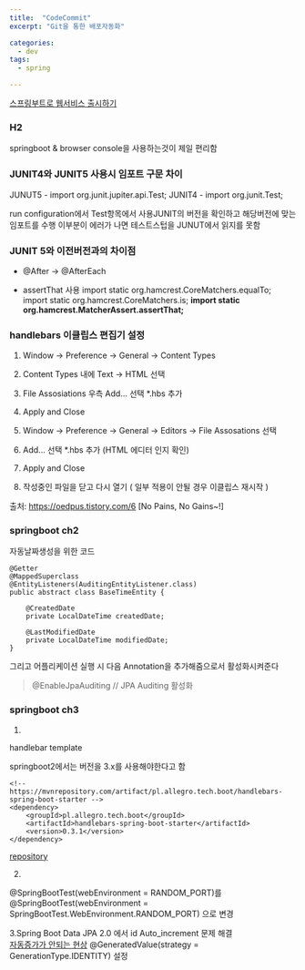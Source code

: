 ```yaml
---
title:  "CodeCommit"
excerpt: "Git을 통한 배포자동화"

categories:
  - dev
tags:
  - spring

---
```


[스프링부트로 웹서비스 출시하기](https://jojoldu.tistory.com/250?category=635883)

### H2
springboot & browser console을 사용하는것이 제일 편리함


### JUNIT4와 JUNIT5 사용시 임포트 구문 차이
JUNUT5 - import org.junit.jupiter.api.Test;
JUNIT4 - import org.junit.Test;

run configuration에서 Test항목에서 사용JUNIT의 버전을 확인하고 해당버전에 맞는 임포트를 수행
이부분이 에러가 나면 테스트스텁을 JUNUT에서 읽지를 못함

### JUNIT 5와 이전버전과의 차이점
- @After ->  @AfterEach

- assertThat 사용
import static org.hamcrest.CoreMatchers.equalTo;
import static org.hamcrest.CoreMatchers.is;
**import static org.hamcrest.MatcherAssert.assertThat;**

### handlebars 이클립스 편집기 설정
1. Window -> Preference -> General -> Content Types

2. Content Types 내에 Text -> HTML 선택

3. File Assosiations 우측 Add... 선택 *.hbs 추가

4. Apply and Close

 

5. Window -> Preference -> General -> Editors -> File Assosations 선택

6. Add... 선택 *.hbs 추가 (HTML 에디터 인지 확인) 

7. Apply and Close

 

8. 작성중인 파일을 닫고 다시 열기 ( 일부 적용이 안될 경우 이클립스 재시작 )



출처: https://oedpus.tistory.com/6 [No Pains, No Gains~!]


### springboot ch2

자동날짜생성을 위한 코드
```
@Getter
@MappedSuperclass
@EntityListeners(AuditingEntityListener.class)
public abstract class BaseTimeEntity {

	@CreatedDate
	private LocalDateTime createdDate;
	
	@LastModifiedDate
	private LocalDateTime modifiedDate;
}

```

그리고 어플리케이션 실행 시 다음 Annotation을 추가해줌으로서 활성화시켜준다

> @EnableJpaAuditing // JPA Auditing 활성화


### springboot ch3
1.
handlebar template  

springboot2에서는 버전을 3.x를 사용해야한다고 함
 
```
<!-- https://mvnrepository.com/artifact/pl.allegro.tech.boot/handlebars-spring-boot-starter -->
<dependency>
	<groupId>pl.allegro.tech.boot</groupId>
	<artifactId>handlebars-spring-boot-starter</artifactId>
	<version>0.3.1</version>
</dependency>
```

[repository](https://mvnrepository.com/artifact/pl.allegro.tech.boot/handlebars-spring-boot-starter/0.3.1)


2. 
@SpringBootTest(webEnvironment = RANDOM_PORT)를 
@SpringBootTest(webEnvironment = SpringBootTest.WebEnvironment.RANDOM_PORT) 으로 변경


3.Spring Boot Data JPA 2.0 에서 id Auto_increment 문제 해결  
[자동증가가 안되는 현상](https://jojoldu.tistory.com/295)
@GeneratedValue(strategy = GenerationType.IDENTITY) 설정


###
###
